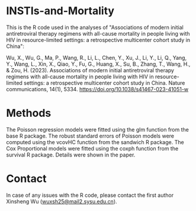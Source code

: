 # INSTIs-and-Mortality
This is the R code used in the analyses of "Associations of modern initial antiretroviral therapy regimens with all-cause mortality in people living with HIV in resource-limited settings: a retrospective multicenter cohort study in China":

Wu, X., Wu, G., Ma, P., Wang, R., Li, L., Chen, Y., Xu, J., Li, Y., Li, Q., Yang, Y., Wang, L., Xin, X., Qiao, Y., Fu, G., Huang, X., Su, B., Zhang, T., Wang, H., & Zou, H. (2023). Associations of modern initial antiretroviral therapy regimens with all-cause mortality in people living with HIV in resource-limited settings: a retrospective multicenter cohort study in China. Nature communications, 14(1), 5334. https://doi.org/10.1038/s41467-023-41051-w

# Methods
The Poisson regression models were fitted using the glm function from the base R package. The robust standard errors of Poisson models were computed using the vcovHC function from the sandwich R package. The Cox Proportional models were fitted using the coxph function from the survival R package. Details were shown in the paper.

# Contact
In case of any issues with the R code, please contact the first author Xinsheng Wu (wuxsh25@mail2.sysu.edu.cn).
